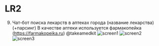 # LR2
9. Чат-бот поиска лекарств в аптеках города (название лекарства) (+парсинг)
В качестве аптеки используется фармакопейка (https://farmakopeika.ru)
@takeamedkit
![screen1](https://user-images.githubusercontent.com/125127673/232709190-ff2eb5ac-913a-49b3-811c-e94dda24829b.png)
![screen2](https://user-images.githubusercontent.com/125127673/232709209-a1ad9415-f257-4721-841a-2e738b890614.png)
![screen3](https://user-images.githubusercontent.com/125127673/232709223-586763a3-7204-49a3-b067-24ea68c37083.png)
